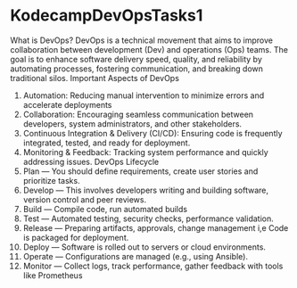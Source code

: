 # KodecampDevOpsTasks1

What is DevOps?
DevOps is a technical movement that aims to improve collaboration between development (Dev) and operations (Ops) teams. The goal is to enhance software delivery speed, quality, and reliability by automating processes, fostering communication, and breaking down traditional silos.
Important Aspects of DevOps
1. Automation: Reducing manual intervention to minimize errors and accelerate deployments
2. Collaboration: Encouraging seamless communication between developers, system administrators, and other stakeholders.
3. Continuous Integration & Delivery (CI/CD): Ensuring code is frequently integrated, tested, and ready for deployment.
4. Monitoring & Feedback: Tracking system performance and quickly addressing issues.
DevOps Lifecycle
1. Plan — You should define requirements, create user stories and prioritize tasks.
2. Develop — This involves developers writing and building software, version control and peer reviews.
3. Build — Compile code, run automated builds
4. Test — Automated testing, security checks, performance validation.
5. Release — Preparing artifacts, approvals, change management i,e Code is packaged for deployment.
6. Deploy — Software is rolled out to servers or cloud environments.
7. Operate — Configurations are managed (e.g., using Ansible).
8. Monitor — Collect logs, track performance, gather feedback with tools like Prometheus
